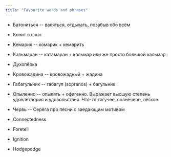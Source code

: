 ```yaml
---
title: "Favourite words and phrases"
---
```


* Батониться -- валяться, отдыхать, позабыв обо всём
* Конит в слон
* Кемарик -- комарик + кемарить
* Кальмаран -- катамаран + кальмар или же просто большой кальмар
* Духопёрка
* Кровожадина -- кровожадный + жадина
* Габагульник -- габагул (sopranos) + багульник
* Опыленно -- опылять + офигенно. Выражает высшую степень удовлетвория и удовольствия. Что-то тягучее, солнечное, лёгкое.
* Червь -- Серёга про песни с заедающим мотивом

* Connectedness
* Foretell
* Ignition
* Hodgepodge
